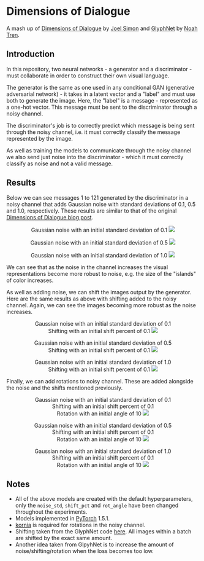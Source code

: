 # Dimensions of Dialogue

A mash up of [Dimensions of Dialogue](https://www.joelsimon.net/dimensions-of-dialogue.html) by [Joel Simon](https://www.joelsimon.net/) and [GlyphNet](https://github.com/noahtren/GlyphNet) by [Noah Tren](https://noahtren.com/).

## Introduction

In this repository, two neural networks - a generator and a discriminator - must collaborate in order to construct their own visual language.

The generator is the same as one used in any conditional GAN (generative adversarial network) - it takes in a latent vector and a "label" and must use both to generate the image. Here, the "label" is a message - represented as a one-hot vector. This message must be sent to the discriminator through a noisy channel.

The discriminator's job is to correctly predict which message is being sent through the noisy channel, i.e. it must correctly classify the message represented by the image.

As well as training the models to communicate through the noisy channel we also send just noise into the discriminator - which it must correctly classify as noise and not a valid message.

## Results

Below we can see messages 1 to 121 generated by the discriminator in a noisy channel that adds Gaussian noise with standard deviations of 0.1, 0.5 and 1.0, respectively. These results are similar to that of the original [Dimensions of Dialogue blog post](https://www.joelsimon.net/dimensions-of-dialogue.html).

<p align="center">
 Gaussian noise with an initial standard deviation of 0.1
 <img src="./assets/0.1-0-0.png">
</p>

<p align="center">
 Gaussian noise with an initial standard deviation of 0.5
 <img src="./assets/0.5-0-0.png">
</p>

<p align="center">
 Gaussian noise with an initial standard deviation of 1.0
 <img src="./assets/1.0-0-0.png">
</p>

We can see that as the noise in the channel increases the visual representations become more robust to noise, e.g. the size of the "islands" of color increases.

As well as adding noise, we can shift the images output by the generator. Here are the same results as above with shifting added to the noisy channel. Again, we can see the images becoming more robust as the noise increases.

<p align="center">
 Gaussian noise with an initial standard deviation of 0.1<br>
 Shifting with an initial shift percent of 0.1
 <img src="./assets/0.1-0.1-0.png">
</p>

<p align="center">
 Gaussian noise with an initial standard deviation of 0.5<br>
 Shifting with an initial shift percent of 0.1
 <img src="./assets/0.5-0.1-0.png">
</p>

<p align="center">
 Gaussian noise with an initial standard deviation of 1.0<br>
 Shifting with an initial shift percent of 0.1
 <img src="./assets/1.0-0.1-0.png">
</p>

Finally, we can add rotations to noisy channel. These are added alongside the noise and the shifts mentioned previously.

<p align="center">
 Gaussian noise with an initial standard deviation of 0.1<br>
 Shifting with an initial shift percent of 0.1<br>
 Rotation with an initial angle of 10
 <img src="./assets/0.1-0.1-10.png">
</p>

<p align="center">
 Gaussian noise with an initial standard deviation of 0.5<br>
 Shifting with an initial shift percent of 0.1<br>
 Rotation with an initial angle of 10
 <img src="./assets/0.5-0.1-10.png">
</p>

<p align="center">
 Gaussian noise with an initial standard deviation of 1.0<br>
 Shifting with an initial shift percent of 0.1<br>
 Rotation with an initial angle of 10
 <img src="./assets/1.0-0.1-10.png">
</p>

## Notes

- All of the above models are created with the default hyperparameters, only the `noise_std`, `shift_pct` and `rot_angle` have been changed throughout the experiments. 
- Models implemented in [PyTorch](https://pytorch.org) 1.5.1.
- [kornia](https://github.com/kornia/kornia) is required for rotations in the noisy channel.
- Shifting taken from the GlyphNet code [here](https://github.com/noahtren/GlyphNet/blob/master/glyphnet/noise.py#L85-L132). All images within a batch are shifted by the exact same amount.
- Another idea taken from GlpyhNet is to increase the amount of noise/shifting/rotation when the loss becomes too low.